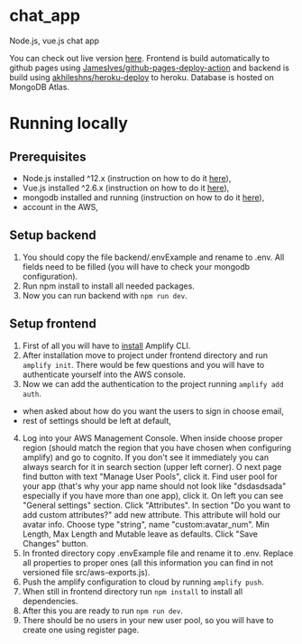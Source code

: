 # chat_app

Node.js, vue.js chat app

You can check out live version [here](https://markiewiczjulian.github.io/chat_app_prod_ready). Frontend is build automatically to github pages using [JamesIves/github-pages-deploy-action](https://github.com/JamesIves/github-pages-deploy-action) and backend is build using [akhileshns/heroku-deploy](https://github.com/AkhileshNS/heroku-deploy) to heroku. Database is hosted on MongoDB Atlas.

# Running locally

## Prerequisites

- Node.js installed ^12.x (instruction on how to do it [here](https://nodejs.org/en/)),
- Vue.js installed ^2.6.x (instruction on how to do it [here](https://vuejs.org/v2/guide/installation.html)),
- mongodb installed and running (instruction on how to do it [here](https://docs.mongodb.com/manual/installation/)),
- account in the AWS,

## Setup backend

1. You should copy the file backend/.envExample and rename to .env. All fields need to be filled (you will have to check your mongodb configuration).
2. Run npm install to install all needed packages.
3. Now you can run backend with `npm run dev`.

## Setup frontend

1. First of all you will have to [install](https://docs.amplify.aws/cli/start/install) Amplify CLI.
2. After installation move to project under frontend directory and run `amplify init`. There would be few questions and you will have to authenticate yourself into the AWS console.
3. Now we can add the authentication to the project running `amplify add auth`.

- when asked about how do you want the users to sign in choose email,
- rest of settings should be left at default, 

4. Log into your AWS Management Console. When inside choose proper region (should match the region that you have chosen when configuring amplify) and go to cognito. If you don't see it immediately you can always search for it in search section (upper left corner). O next page find button with text "Manage User Pools", click it. Find user pool for your app (that's why your app name should not look like "dsdasdsada" especially if you have more than one app), click it. On left you can see "General settings" section. Click "Attributes". In section "Do you want to add custom attributes?" add new attribute. This attribute will hold our avatar info. Choose type "string", name "custom:avatar_num". Min Length, Max Length and Mutable leave as defaults. Click "Save Changes" button.
5. In fronted directory copy .envExample file and rename it to .env. Replace all properties to proper ones (all this information you can find in not versioned file src/aws-exports.js).
6. Push the amplify configuration to cloud by running `amplify push`.
7. When still in frontend directory run `npm install` to install all dependencies.
8. After this you are ready to run `npm run dev`.
9. There should be no users in your new user pool, so you will have to create one using register page.

